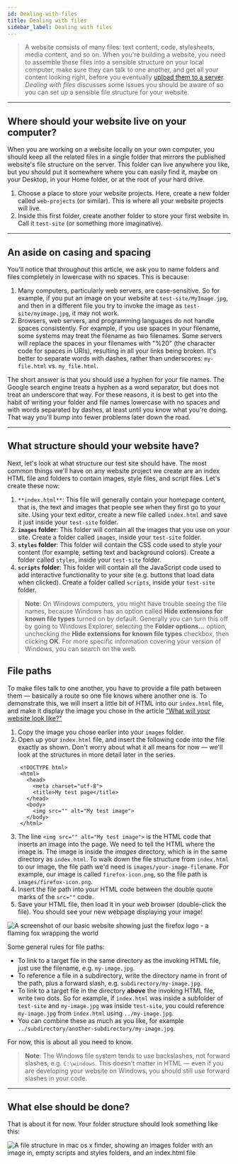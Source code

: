 ```yaml
---
id: Dealing-with-files
title: Dealing with files
sidebar_label: Dealing with files
---
```


> A website consists of many files: text content, code, stylesheets, media content, and so on. When you're building a website, you need to assemble these files into a sensible structure on your local computer, make sure they can talk to one another, and get all your content looking right, before you eventually [upload them to a server](../docs/Publishing-your-website.html). *Dealing with files* discusses some issues you should be aware of so you can set up a sensible file structure for your website.

___

## Where should your website live on your computer?

When you are working on a website locally on your own computer, you should keep all the related files in a single folder that mirrors the published website's file structure on the server. This folder can live anywhere you like, but you should put it somewhere where you can easily find it, maybe on your Desktop, in your Home folder, or at the root of your hard drive.

1. Choose a place to store your website projects. Here, create a new folder called ```web-projects``` (or similar). This is where all your website projects will live.
2. Inside this first folder, create another folder to store your first website in. Call it ```test-site``` (or something more imaginative).

___

## An aside on casing and spacing

You'll notice that throughout this article, we ask you to name folders and files completely in lowercase with no spaces. This is because:

1.  Many computers, particularly web servers, are case-sensitive. So for example, if you put an image on your website at `test-site/MyImage.jpg`, and then in a different file you try to invoke the image as `test-site/myimage.jpg`, it may not work.
2.  Browsers, web servers, and programming languages do not handle spaces consistently. For example, if you use spaces in your filename, some systems may treat the filename as two filenames. Some servers will replace the spaces in your filenames with "%20" (the character code for spaces in URIs), resulting in all your links being broken. It's better to separate words with dashes, rather than underscores: `my-file.html` vs. `my_file.html`.

The short answer is that you should use a hyphen for your file names. The Google search engine treats a hyphen as a word separator, but does not treat an underscore that way. For these reasons, it is best to get into the habit of writing your folder and file names lowercase with no spaces and with words separated by dashes, at least until you know what you're doing. That way you'll bump into fewer problems later down the road.

___

What structure should your website have?
----------------------------------------

Next, let's look at what structure our test site should have. The most common things we'll have on any website project we create are an index HTML file and folders to contain images, style files, and script files. Let's create these now:

1.  `**index.html**`: This file will generally contain your homepage content, that is, the text and images that people see when they first go to your site. Using your text editor, create a new file called `index.html` and save it just inside your `test-site` folder.
2.  **`images` folder**: This folder will contain all the images that you use on your site. Create a folder called `images`, inside your `test-site` folder.
3.  **`styles` folder**: This folder will contain the CSS code used to style your content (for example, setting text and background colors). Create a folder called `styles`, inside your `test-site` folder.
4.  **`scripts` folder**: This folder will contain all the JavaScript code used to add interactive functionality to your site (e.g. buttons that load data when clicked). Create a folder called `scripts`, inside your `test-site` folder.

> **Note**: On Windows computers, you might have trouble seeing the file names, because Windows has an option called **Hide extensions for known file types** turned on by default. Generally you can turn this off by going to Windows Explorer, selecting the **Folder options...** option, unchecking the **Hide extensions for known file types** checkbox, then clicking **OK**. For more specific information covering your version of Windows, you can search on the web. 

File paths
----------

To make files talk to one another, you have to provide a file path between them — basically a route so one file knows where another one is. To demonstrate this, we will insert a little bit of HTML into our `index.html` file, and make it display the image you chose in the article ["What will your website look like?"](../docs/What-will-your-website-look-like)

1.  Copy the image you chose earlier into your `images` folder.
2.  Open up your `index.html` file, and insert the following code into the file exactly as shown. Don't worry about what it all means for now — we'll look at the structures in more detail later in the series.
```    
    <!DOCTYPE html>
    <html>
      <head>
        <meta charset="utf-8">
        <title>My test page</title>
      </head>
      <body>
        <img src="" alt="My test image">
      </body>
    </html>
``` 
    
3.  The line `<img src="" alt="My test image">` is the HTML code that inserts an image into the page. We need to tell the HTML where the image is. The image is inside the _images_ directory, which is in the same directory as `index.html`. To walk down the file structure from `index.html` to our image, the file path we'd need is `images/your-image-filename`. For example, our image is called `firefox-icon.png`, so the file path is `images/firefox-icon.png`.
4.  Insert the file path into your HTML code between the double quote marks of the `src=""` code.
5.  Save your HTML file, then load it in your web browser (double-click the file). You should see your new webpage displaying your image! 

![A screenshot of our basic website showing just the firefox logo - a flaming fox wrapping the world](https://mdn.mozillademos.org/files/9229/website-screenshot.png)

Some general rules for file paths:

*   To link to a target file in the same directory as the invoking HTML file, just use the filename, e.g. `my-image.jpg`.
*   To reference a file in a subdirectory, write the directory name in front of the path, plus a forward slash, e.g. `subdirectory/my-image.jpg`.
*   To link to a target file in the directory **above** the invoking HTML file, write two dots. So for example, if `index.html` was inside a subfolder of `test-site` and `my-image.jpg` was inside `test-site`, you could reference `my-image.jpg` from `index.html` using `../my-image.jpg`.
*   You can combine these as much as you like, for example `../subdirectory/another-subdirectory/my-image.jpg`.

For now, this is about all you need to know.

> **Note**: The Windows file system tends to use backslashes, not forward slashes, e.g. `C:\windows`. This doesn't matter in HTML — even if you are developing your website on Windows, you should still use forward slashes in your code.
___
What else should be done?
-------------------------

That is about it for now. Your folder structure should look something like this:

![A file structure in mac os x finder, showing an images folder with an image in, empty scripts and styles folders, and an index.html file](https://mdn.mozillademos.org/files/9231/file-structure.png)
